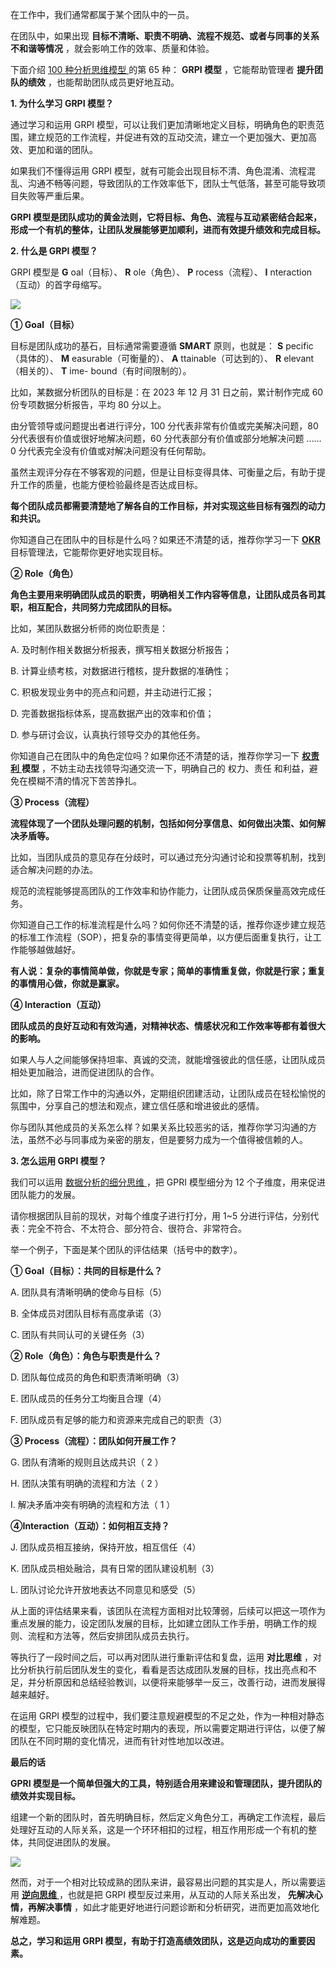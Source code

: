 在工作中，我们通常都属于某个团队中的一员。

在团队中，如果出现 **目标不清晰、职责不明确、流程不规范、或者与同事的关系不和谐等情况** ，就会影响工作的效率、质量和体验。

下面介绍  [ 100 种分析思维模型
](https://mp.weixin.qq.com/mp/appmsgalbum?__biz=MzA4ODE2OTIxMw==&action=getalbum&album_id=1701638273011351554#wechat_redirect)
的第 65 种： **GRPI 模型** ，它能帮助管理者 **提升团队的绩效** ，也能帮助团队成员更好地互动。

**1\. 为什么学习 GRPI 模型？**

通过学习和运用 GRPI
模型，可以让我们更加清晰地定义目标，明确角色的职责范围，建立规范的工作流程，并促进有效的互动交流，建立一个更加强大、更加高效、更加和谐的团队。

如果我们不懂得运用 GRPI
模型，就有可能会出现目标不清、角色混淆、流程混乱、沟通不畅等问题，导致团队的工作效率低下，团队士气低落，甚至可能导致项目失败等严重后果。

**GRPI 模型是团队成功的黄金法则，它将目标、角色、流程与互动紧密结合起来，形成一个有机的整体，让团队发展能够更加顺利，进而有效提升绩效和完成目标。**

**2\. 什么是 GRPI 模型？**

GRPI 模型是 **G** oal（目标）、 **R** ole（角色）、 **P** rocess（流程）、 **I**
nteraction（互动）的首字母缩写。

![](https://mmbiz.qpic.cn/mmbiz_png/giaycic3UNwo0lotmUYmsepTFGdyibRGpsRb7vyAOYlHVt2cQcHSibe4hhrUMic0tk5rL61iadDJPBPKIKGtHqMJErCQ/640?wx_fmt=png)

**① Goal（目标）**

目标是团队成功的基石，目标通常需要遵循 **SMART** 原则，也就是： **S** pecific（具体的）、 **M**
easurable（可衡量的）、 **A** ttainable（可达到的）、 **R** elevant（相关的）、 **T** ime-
bound（有时间限制的）。

比如，某数据分析团队的目标是：在 2023 年 12 月 31 日之前，累计制作完成 60 份专项数据分析报告，平均 80 分以上。

由分管领导或问题提出者进行评分，100 分代表非常有价值或完美解决问题，80 分代表很有价值或很好地解决问题，60 分代表部分有价值或部分地解决问题 ……
0 分代表完全没有价值或对解决问题没有任何帮助。

虽然主观评分存在不够客观的问题，但是让目标变得具体、可衡量之后，有助于提升工作的质量，也能方便检验最终是否达成目标。

**每个团队成员都需要清楚地了解各自的工作目标，并对实现这些目标有强烈的动力和共识。**

你知道自己在团队中的目标是什么吗？如果还不清楚的话，推荐你学习一下 [ **OKR**
](http://mp.weixin.qq.com/s?__biz=MzA4ODE2OTIxMw==&mid=2653474029&idx=1&sn=7f59ff75e63dac3fb9429b490b0506ed&chksm=8bf2237fbc85aa69595641c127effdbb1c4bf2dcbe66dafea696e822d52290b079540914d833&scene=21#wechat_redirect)
目标管理法，它能帮你更好地实现目标。

**② Role（角色）**

**角色主要用来明确团队成员的职责，明确相关工作内容等信息，让团队成员各司其职，相互配合，共同努力完成团队的目标。**

比如，某团队数据分析师的岗位职责是：

A. 及时制作相关数据分析报表，撰写相关数据分析报告；

B. 计算业绩考核，对数据进行稽核，提升数据的准确性；

C. 积极发现业务中的亮点和问题，并主动进行汇报；

D. 完善数据指标体系，提高数据产出的效率和价值；

D. 参与研讨会议，认真执行领导交办的其他任务。

你知道自己在团队中的角色定位吗？如果你还不清楚的话，推荐你学习一下 [ **权责利**
](http://mp.weixin.qq.com/s?__biz=MzA4ODE2OTIxMw==&mid=2653481051&idx=1&sn=ab66647b1d60b37bb419a1da5f5c7623&chksm=8bf207c9bc858edfdd52c80ecc88559824829f18dffdbbb2b50fc4c3d67428d8f9428cc82492&scene=21#wechat_redirect)
**模型** ，不妨主动去找领导沟通交流一下，明确自己的  权力、责任  和利益，避免在模糊不清的情况下苦苦挣扎。

**③ Process（流程）**

**流程体现了一个团队处理问题的机制，包括如何分享信息、如何做出决策、如何解决矛盾等。**

比如，当团队成员的意见存在分歧时，可以通过充分沟通讨论和投票等机制，找到适合解决问题的办法。

规范的流程能够提高团队的工作效率和协作能力，让团队成员保质保量高效完成任务。

你知道自己工作的标准流程是什么吗？如何你还不清楚的话，推荐你逐步建立规范的标准工作流程（SOP），把复杂的事情变得更简单，以方便后面重复执行，让工作能够越做越好。

**有人说：复杂的事情简单做，你就是专家；简单的事情重复做，你就是行家；重复的事情用心做，你就是赢家。**

**④ Interaction（互动）**

**团队成员的良好互动和有效沟通，对精神状态、情感状况和工作效率等都有着很大的影响。**

如果人与人之间能够保持坦率、真诚的交流，就能增强彼此的信任感，让团队成员相处更加融洽，进而促进团队的合作。

比如，除了日常工作中的沟通以外，定期组织团建活动，让团队成员在轻松愉悦的氛围中，分享自己的想法和观点，建立信任感和增进彼此的感情。

你与团队其他成员的关系怎么样？如果关系比较恶劣的话，推荐你学习沟通的方法，虽然不必与同事成为亲密的朋友，但是要努力成为一个值得被信赖的人。

**3\. 怎么运用 GRPI 模型？**

我们可以运用  [ 数据分析的细分思维
](https://mp.weixin.qq.com/s?__biz=MzA4ODE2OTIxMw==&mid=2653478494&idx=1&sn=7fb2bb4f04f2c6d64561210164529274&scene=21#wechat_redirect)
，把 GPRI 模型细分为 12 个子维度，用来促进团队能力的发展。

请你根据团队目前的现状，对每个维度子进行打分，用 1~5 分进行评估，分别代表：完全不符合、不太符合、部分符合、很符合、非常符合。

举一个例子，下面是某个团队的评估结果（括号中的数字）。

**① Goal（目标）：共同的目标是什么？**

A. 团队具有清晰明确的使命与目标（5）

B. 全体成员对团队目标有高度承诺（3）

C. 团队有共同认可的关键任务（3）

**② Role（角色）：角色与职责是什么？**

D. 团队每位成员的角色和职责清晰明确（3）

E. 团队成员的任务分工均衡且合理（4）

F. 团队成员有足够的能力和资源来完成自己的职责（3）

**③ Process（流程）：团队如何开展工作？**

G. 团队有清晰的规则且达成共识（  2  ）

H. 团队决策有明确的流程和方法（  2  ）

I. 解决矛盾冲突有明确的流程和方法（  1  ）

**④Interaction（互动）：如何相互支持？**

J. 团队成员相互接纳，保持开放，相互信任（4）

K. 团队成员相处融洽，具有日常的团队建设机制（3）

L. 团队讨论允许开放地表达不同意见和感受（5）

从上面的评估结果来看，该团队在流程方面相对比较薄弱，后续可以把这一项作为重点发展的能力，设定团队发展的目标，比如建立团队工作手册，明确工作的规则、流程和方法等，然后安排团队成员去执行。

等执行了一段时间之后，可以再对团队进行重新评估和复盘，运用 **对比思维**
，对比分析执行前后团队发生的变化，看看是否达成团队发展的目标，找出亮点和不足，并分析原因和总结经验教训，以便将来能够举一反三，改善行动，进而发展得越来越好。

在运用 GRPI
模型的过程中，我们要注意规避模型的不足之处，作为一种相对静态的模型，它只能反映团队在特定时期内的表现，所以需要定期进行评估，以便了解团队在不同时期的变化情况，进而有针对性地加以改进。

**最后的话**

**GPRI 模型是一个简单但强大的工具，特别适合用来建设和管理团队，提升团队的绩效并实现目标。**

组建一个新的团队时，首先明确目标，然后定义角色分工，再确定工作流程，最后处理好互动的人际关系，这是一个环环相扣的过程，相互作用形成一个有机的整体，共同促进团队的发展。

![](https://mmbiz.qpic.cn/mmbiz_png/giaycic3UNwo0lotmUYmsepTFGdyibRGpsRiac7ians1JnbDKIdlvPZ80tpUuep4E4M2DrBAwD1LK9kOicEvmCHIbf0A/640?wx_fmt=png)

然而，对于一个相对比较成熟的团队来讲，最容易出问题的其实是人，所以需要运用 [ **逆向思维**
](http://mp.weixin.qq.com/s?__biz=MzA4ODE2OTIxMw==&mid=2653476240&idx=1&sn=7993c710b4b697ff52dea011cf66da5f&chksm=8bf23a02bc85b314229dbb0db031f1d415c8e34bbf4dd143ccd45a58a3e415adaf88f85e98a1&scene=21#wechat_redirect)
，也就是把 GRPI 模型反过来用，从互动的人际关系出发， **先解决心情，再解决事情** ，如此才能更好地进行问题诊断和分析研究，进而更加高效地化解难题。

**总之，学习和运用 GRPI 模型，有助于打造高绩效团队，这是迈向成功的重要因素。**